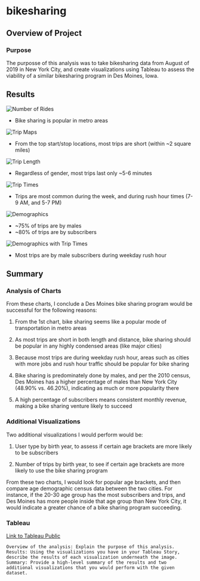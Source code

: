 # bikesharing

## Overview of Project

### Purpose
The purposse of this analysis was to take bikesharing data from August of 2019 in New York City, and create visualizations using Tableau to assess the viability of a similar bikesharing program in Des Moines, Iowa. 

## Results
![Number of Rides](https://github.com/Nveatch/bikesharing/blob/main/resources/slide_1.png)

* Bike sharing is popular in metro areas

![Trip Maps](https://github.com/Nveatch/bikesharing/blob/main/resources/slide_2.png)

* From the top start/stop locations, most trips are short (within ~2 square miles) 

![Trip Length](https://github.com/Nveatch/bikesharing/blob/main/resources/slide_3.png)

* Regardless of gender, most trips last only ~5-6 minutes

![Trip Times](https://github.com/Nveatch/bikesharing/blob/main/resources/slide_4.png)

* Trips are most common during the week, and during rush hour times (7-9 AM, and 5-7 PM) 

![Demographics](https://github.com/Nveatch/bikesharing/blob/main/resources/slide_5.png)

* ~75% of trips are by males
* ~80% of trips are by subscribers 

![Demographics with Trip Times](https://github.com/Nveatch/bikesharing/blob/main/resources/slide_6.png)

* Most trips are by male subscribers during weekday rush hour

## Summary

### Analysis of Charts
From these charts, I conclude a Des Moines bike sharing program would be successful for the following reasons:

1. From the 1st chart, bike sharing seems like a popular mode of transportation in metro areas

2. As most trips are short in both length and distance, bike sharing should be popular in any highly condensed areas (like major cities)

3. Because most trips are during weekday rush hour, areas such as cities with more jobs and rush hour traffic should be popular for bike sharing

4. Bike sharing is predominately done by males, and per the 2010 census, Des Moines has a higher percentage of males than New York City (48.90% vs. 46.20%), indicating as much or more popularity there

5. A high percentage of subscribers means consistent monthly revenue, making a bike sharing venture likely to succeed

### Additional Visualizations
Two additional visualizations I would perform would be:

1. User type by birth year, to assess if certain age brackets are more likely to be subscribers

2. Number of trips by birth year, to see if certain age brackets are more likely to use the bike sharing program

From these two charts, I would look for popular age brackets, and then compare age demographic census data between the two cities. For instance, if the 20-30 age group has the most subscribers and trips, and Des Moines has more people inside that age group than New York City, it would indicate a greater chance of a bike sharing program succeeding. 

### Tableau

[Link to Tableau Public](https://public.tableau.com/app/profile/nathaniel.veatch/viz/Module14Challenge_16480744148680/DesMoinesBikeSharing?publish=yes)

    Overview of the analysis: Explain the purpose of this analysis.
    Results: Using the visualizations you have in your Tableau Story, describe the results of each visualization underneath the image.
    Summary: Provide a high-level summary of the results and two additional visualizations that you would perform with the given dataset.
